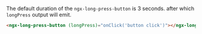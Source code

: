The default duration of the `ngx-long-press-button` is 3 seconds. after which `longPress` output will emit.

```html
<ngx-long-press-button (longPress)="onClick('button click')"></ngx-long-press-button>
```

